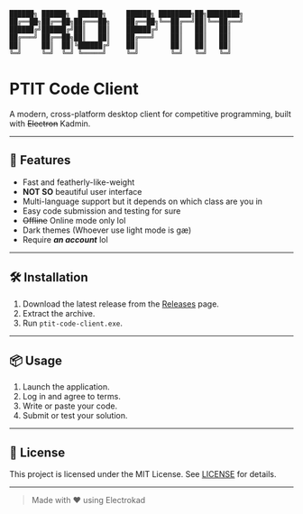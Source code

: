 ```
██████╗ ██████╗  ██████╗     ██████╗ ████████╗██╗████████╗
██╔══██╗██╔══██╗██╔═══██╗    ██╔══██╗╚══██╔══╝██║╚══██╔══╝
██████╔╝██████╔╝██║   ██║    ██████╔╝   ██║   ██║   ██║   
██╔═══╝ ██╔══██╗██║   ██║    ██╔═══╝    ██║   ██║   ██║   
██║     ██║  ██║╚██████╔╝    ██║        ██║   ██║   ██║   
╚═╝     ╚═╝  ╚═╝ ╚═════╝     ╚═╝        ╚═╝   ╚═╝   ╚═╝   
```

# PTIT Code Client

A modern, cross-platform desktop client for competitive programming, built with ~~Electron~~ Kadmin.

---

## 🚀 Features

- Fast and featherly-like-weight
- **NOT SO** beautiful user interface
- Multi-language support but it depends on which class are you in
- Easy code submission and testing for sure
- ~~Offline~~ Online mode only lol
- Dark themes (Whoever use light mode is gæ)
- Require ***an account*** lol
---

## 🛠️ Installation

1. Download the latest release from the [Releases](https://github.com/KadminVN/ptit-code-client-win-x64/releases/) page.
2. Extract the archive.
3. Run `ptit-code-client.exe`.

---

## 📦 Usage

1. Launch the application.
2. Log in and agree to terms.
3. Write or paste your code.
4. Submit or test your solution.

---

## 📄 License

This project is licensed under the MIT License. See [LICENSE](LICENSE) for details.

---

> Made with ❤️ using Electrokad
